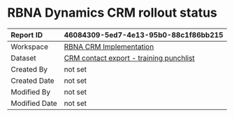 



# RBNA Dynamics CRM rollout status

|Report ID|46084309-5ed7-4e13-95b0-88c1f86bb215|
| :--- | :--- |
|Workspace|[RBNA CRM Implementation](../Workspaces/RBNA-CRM-Implementation.md)|
|Dataset|[CRM contact export - training punchlist](../Datasets/CRM-contact-export---training-punchlist.md)|
|Created By|not set|
|Created Date|not set|
|Modified By|not set|
|Modified Date|not set|
